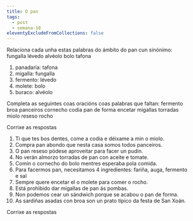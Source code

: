 ```yaml
---
title: O pan
tags:
  - post
  - semana-10
eleventyExcludeFromCollections: false
---
```

Relaciona cada unha estas palabras do ámbito do pan cun sinónimo:
<e-tag color=3>fungalla</e-tag> <e-tag color=2>lévedo</e-tag> <e-tag color=2>alvéolo</e-tag> <e-tag color=2>bolo</e-tag> <e-tag color=2>tafona</e-tag> 

1. panadaría: <e-answer>tafona</e-answer>
2. migalla: <e-answer>fungalla</e-answer>
3. fermento: <e-answer>lévedo</e-answer>
4. molete: <e-answer>bolo</e-answer>
5. buraco: <e-answer>alvéolo</e-answer>


Completa as seguintes coas oracións coas palabras que faltan:
<e-tag color=2>fermento</e-tag> <e-tag color=2>broa</e-tag> <e-tag color=2>panceiros</e-tag> <e-tag color=2>cornecho</e-tag> <e-tag color=2>codia</e-tag> <e-tag color=2>pan de forma</e-tag> <e-tag color=2>encetar</e-tag> <e-tag color=2>migallas</e-tag> <e-tag color=2>torradas</e-tag> <e-tag color=2>miolo</e-tag> <e-tag color=2>reseso</e-tag> <e-tag color=2>rocho</e-tag>

<e-validate>Corrixe as respostas</e-validate>

1. Ti que tes bos dentes, come a <e-answer>codia</e-answer> e déixame a min o <e-answer>miolo</e-answer>.
2. Compra pan abondo que nesta casa somos todos <e-answer>panceiros</e-answer>.
3. O pan <e-answer>reseso</e-answer> pódese aproveitar para facer un pudin.
4. No verán almorzo <e-answer>torradas</e-answer> de pan con aceite e tomate.
5. Comín o <e-answer>cornecho<e-answer> do bolo mentres esperaba pola comida.
6. Para facermos pan, necesitamos 4 ingredientes: fariña, auga, <e-answer>fermento</e-answer>  e sal
7. Sempre quere <e-answer>encetar</e-answer> el o molete para comer o <e-answer>rocho</e-answer>.
8. Está prohibido dar <e-answer>migallas</e-answer> de pan ás pombas.
9. Non podemos cear un sándwich porque se acabou o <e-answer>pan de forma</e-answer>.
10. As sardiñas asadas con <e-answer>broa<e-answer> son un prato típico da festa de San Xoán.

<e-validate>Corrixe as respostas</e-validate>